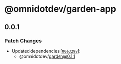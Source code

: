 # @omnidotdev/garden-app

## 0.0.1

### Patch Changes

- Updated dependencies [[`00e3298`](https://github.com/omnidotdev/garden/commit/00e329807807840b946cb38a8107e51e76c7849f)]:
  - @omnidotdev/garden@0.1.1
